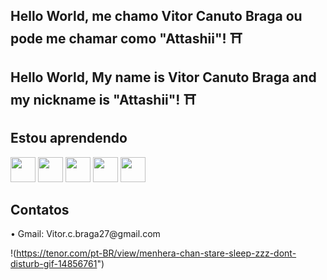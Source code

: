 ## Hello World, me chamo Vitor Canuto Braga ou pode me chamar como "Attashii"! ⛩️
## Hello World, My name is Vitor Canuto Braga and my nickname is "Attashii"! ⛩️

## Estou aprendendo

<img loading="lazy" src="https://cdn.jsdelivr.net/gh/devicons/devicon/icons/java/java-original.svg" width="40" height="40"/> <img loading="lazy" src="https://cdn.jsdelivr.net/gh/devicons/devicon@latest/icons/python/python-original.svg" width="40" height="40"/> <img loading="lazy" src="https://cdn.jsdelivr.net/gh/devicons/devicon@latest/icons/mysql/mysql-original.svg" width="40" height="40"/> <img loading="lazy" src="https://cdn.jsdelivr.net/gh/devicons/devicon@latest/icons/php/php-original.svg" width="40" height="40"/> <img loading="lazy" src="https://cdn.jsdelivr.net/gh/devicons/devicon@latest/icons/amazonwebservices/amazonwebservices-original-wordmark.svg" width="40" height="40"/>


## Contatos

<div>
  • Gmail: Vitor.c.braga27@gmail.com
</div>


!(https://tenor.com/pt-BR/view/menhera-chan-stare-sleep-zzz-dont-disturb-gif-14856761") 
